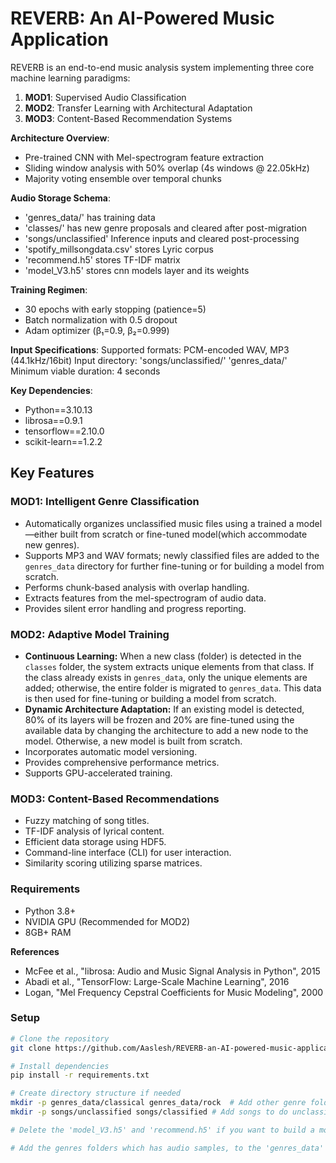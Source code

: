 # REVERB: An AI-Powered Music Application

REVERB is an end-to-end music analysis system implementing three core machine learning paradigms:
1. **MOD1**: Supervised Audio Classification
2. **MOD2**: Transfer Learning with Architectural Adaptation
3. **MOD3**: Content-Based Recommendation Systems

**Architecture Overview**:
- Pre-trained CNN with Mel-spectrogram feature extraction
- Sliding window analysis with 50% overlap (4s windows @ 22.05kHz)
- Majority voting ensemble over temporal chunks

**Audio Storage Schema**:
- 'genres_data/' has training data 
- 'classes/' has new genre proposals and cleared after post-migration
- 'songs/unclassified' Inference inputs and cleared post-processing
- 'spotify_millsongdata.csv' stores Lyric corpus
- 'recommend.h5' stores TF-IDF matrix
- 'model_V3.h5' stores cnn models layer and its weights

**Training Regimen**:
- 30 epochs with early stopping (patience=5)
- Batch normalization with 0.5 dropout
- Adam optimizer (β₁=0.9, β₂=0.999)

**Input Specifications**:
Supported formats: PCM-encoded WAV, MP3 (44.1kHz/16bit)
Input directory: 'songs/unclassified/' 'genres_data/'
Minimum viable duration: 4 seconds

**Key Dependencies**:
- Python==3.10.13
- librosa==0.9.1
- tensorflow==2.10.0
- scikit-learn==1.2.2

## Key Features

### MOD1: Intelligent Genre Classification
- Automatically organizes unclassified music files using a trained a model—either built from scratch or fine-tuned model(which accommodate new genres).
- Supports MP3 and WAV formats; newly classified files are added to the `genres_data` directory for further fine-tuning or for building a model from scratch.
- Performs chunk-based analysis with overlap handling.
- Extracts features from the mel-spectrogram of audio data.
- Provides silent error handling and progress reporting.


### MOD2: Adaptive Model Training
- **Continuous Learning:** When a new class (folder) is detected in the `classes` folder, the system extracts unique elements from that class. If the class already exists in `genres_data`, only the unique elements are added; otherwise, the entire folder is migrated to `genres_data`. This data is then used for fine-tuning or building a model from scratch.
- **Dynamic Architecture Adaptation:** If an existing model is detected, 80% of its layers will be frozen and 20% are fine-tuned using the available data by changing the architecture to add a new node to the model. Otherwise, a new model is built from scratch.
- Incorporates automatic model versioning.
- Provides comprehensive performance metrics.
- Supports GPU-accelerated training.


### MOD3: Content-Based Recommendations
- Fuzzy matching of song titles.
- TF-IDF analysis of lyrical content.
- Efficient data storage using HDF5.
- Command-line interface (CLI) for user interaction.
- Similarity scoring utilizing sparse matrices.

### Requirements
- Python 3.8+
- NVIDIA GPU (Recommended for MOD2)
- 8GB+ RAM

**References**
- McFee et al., "librosa: Audio and Music Signal Analysis in Python", 2015
- Abadi et al., "TensorFlow: Large-Scale Machine Learning", 2016
- Logan, "Mel Frequency Cepstral Coefficients for Music Modeling", 2000

### Setup
```bash
# Clone the repository 
git clone https://github.com/Aaslesh/REVERB-an-AI-powered-music-application.git

# Install dependencies
pip install -r requirements.txt

# Create directory structure if needed
mkdir -p genres_data/classical genres_data/rock  # Add other genre folders(which has audio samples) as needed
mkdir -p songs/unclassified songs/classified # Add songs to do unclassified folder as needed which then will be classified according to their genre in 'songs/classified/<genres>'

# Delete the 'model_V3.h5' and 'recommend.h5' if you want to build a model according to your database 

# Add the genres folders which has audio samples, to the 'genres_data' and add the song lyrical data to 'spotify_millsongdata.csv'

